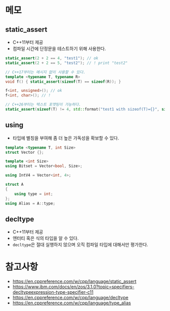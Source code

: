 # 메모
## static_assert
- C++11부터 제공
- 컴파일 시간에 단정문을 테스트하기 위해 사용한다.
```cpp
static_assert(2 + 2 == 4, "test1"); // ok
static_assert(2 + 2 == 5, "test2"); // ! print "test2"

// C++17부터는 메시지 없이 사용할 수 있다.
template <typename T, typename R>
void f() { static_assert(sizeof(T) == sizeof(R)); }

f<int, unsigned>(); // ok
f<int, char>(); // !

// C++26부터는 텍스트 포맷팅이 가능하다.
static_assert(sizeof(T) != 4, std::format("test1 with sizeof(T)={}", sizeof(T)));
```

## using
- 타입에 별칭을 부여해 좀 더 높은 가독성을 확보할 수 있다.
```cpp
template <typename T, int Size>
struct Vector {};

template <int Size>
using Bitset = Vector<bool, Size>;

using IntV4 = Vector<int, 4>;

struct A
{
	using type = int;
};
using Alias = A::type;
```

## decltype
- C++11부터 제공
- 엔터티 혹은 식의 타입을 알 수 있다.
- `decltype`은 절대 실행하지 않으며 오직 컴파일 타입에 대해서만 평가한다.

# 참고사항
- https://en.cppreference.com/w/cpp/language/static_assert
- https://www.ibm.com/docs/en/zos/3.1.0?topic=specifiers-decltypeexpression-type-specifier-c11
- https://en.cppreference.com/w/cpp/language/decltype
- https://en.cppreference.com/w/cpp/language/type_alias